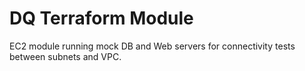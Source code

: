 # DQ Terraform Module

EC2 module running mock DB and Web servers for connectivity tests between subnets and VPC.
